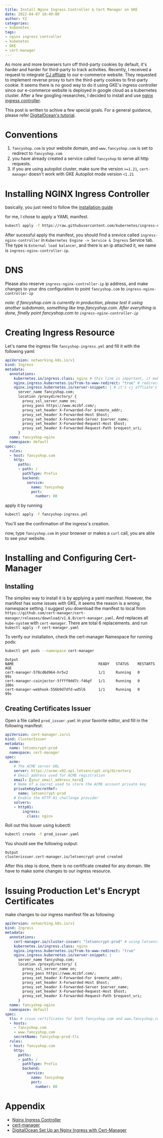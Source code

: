 ```yaml
---
title: Install Nginx Ingress Controller & Cert Manager on GKE
date: 2022-04-07 10:49:00
author: YZ
categories:
- kubenetes
tags:
- nginx ingress controller
- kubenetes
- GKE
- cert-manager
---
```


As more and more browsers turn off third-party cookies by default, it's harder and harder for third-party to track activities. Recently, I received a request to integrate [CJ affliate](https://www.cj.com/) to our e-commerce website. They requested to implement reverse proxy to turn the third-party cookies to first-party cookie. It seems there is no good way to do it using GKE's ingress controller since our e-commerce website is deployed in google cloud as a kubernetes cluster. After a few googling researches, I decided to install and use [nginx ingress controller](https://kubernetes.github.io/ingress-nginx/).

This post is written to achive a few special goals. For a general guidance, please refer [DigitalOcean's tutorial](https://www.digitalocean.com/community/tutorials/how-to-set-up-an-nginx-ingress-with-cert-manager-on-digitalocean-kubernetes#step-4-installing-and-configuring-cert-manager). 

# Conventions
1. `fancyshop.com` is your website domain, and `www.fancyshop.com` is set to redirect to `fancyshop.com`
2. you have already created a service called `fancyshop` to serve all http requests.
3. if you are using autopilot cluster, make sure the version `>=1.21`, `cert-manager` doesn't work with GKE Autopilot mode version `<1.21`

# Installing NGINX Ingress Controller
basically, you just need to follow the [installation guide](https://kubernetes.github.io/ingress-nginx/deploy/#quick-start)

for me, I chose to apply a YAML manifest.

```bash
kubectl apply -f https://raw.githubusercontent.com/kubernetes/ingress-nginx/controller-v1.1.2/deploy/static/provider/cloud/deploy.yaml
```

After sucessful apply the manifest, you should find a srevice called `ingress-nginx-controller` in `Kubernetes Engine -> Service & Ingress` Service tab. The type is `External load balancer`, and there is an ip attached it, we name is `ingress-nginx-controller-ip`. 

# DNS
Please also reserve `ingress-nginx-controller-ip` ip address, and make changes to your dns configuration to point `fancyshop.com` to `ingress-nginx-controller-ip`

*note: if fancyshop.com is currently in production, please test it using another subdomain, something like tmp.fancyshop.com. After everything is done, finally point fancyshop.com to `ingress-nginx-controller-ip`*

# Creating Ingress Resource
Let's name the ingress file `fancyshop-ingress.yml` and fill it with the following yaml:
```yaml
apiVersion: networking.k8s.io/v1
kind: Ingress
metadata:
  annotations:
    kubernetes.io/ingress.class: nginx # this line is important, it makes sure the nginx ingress controller installed can find and apply this ingress resource.
    nginx.ingress.kubernetes.io/from-to-www-redirect: "true" # redirect www to non-www or redirect non-www to www.
    nginx.ingress.kubernetes.io/server-snippet: | # it's cj affliate's configuration for nginx. You don't have to add it.
      server_name fancyshop.com;
      location /proxydirectory/ {  
        proxy_ssl_server_name on;
        proxy_pass https://www.mczbf.com/;
        proxy_set_header X-Forwarded-For $remote_addr;
        proxy_set_header X-Forwarded-Host $host;
        proxy_set_header X-Forwarded-Server $server_name;
        proxy_set_header X-Forwarded-Request-Host $host;
        proxy_set_header X-Forwarded-Request-Path $request_uri;
      }
  name: fancyshop-nginx
  namespace: default
spec:
  rules:
  - host: fancyshop.com
    http:
      paths:
      - path: /
        pathType: Prefix
        backend:
          service:
            name: fancyshop
            port:
              number: 80
```

apply it by running 
```bash
kubectl apply -f fancyshop-ingress.yml
```

You'll see the confirmation of the ingress's creation.

now, type `fancyshop.com` in your browser or makes a `curl` call, you are able to see your website.

# Installing and Configuring Cert-Manager
## Installing
The simplies way to install it is by applying a yaml manifest. However, the manifest has some issues with GKE, it seems the reason is a wrong namespace setting. 
I suggest you download the manifest to local from `https://github.com/cert-manager/cert-manager/releases/download/v1.8.0/cert-manager.yaml`. And replaces all `kube-system` with `cert-manager`. There are total 6 replacements. and run `kubectl apply -f cert-manager.yaml`

To verify our installation, check the cert-manager Namespace for running pods:
```bash
kubectl get pods --namespace cert-manager
```
```
Output
NAME                                       READY   STATUS    RESTARTS   AGE
cert-manager-578cd6d964-hr5v2              1/1     Running   0          99s
cert-manager-cainjector-5ffff9dd7c-f46gf   1/1     Running   0          100s
cert-manager-webhook-556b9d7dfd-wd5l6      1/1     Running   0          99s
```

## Creating Certificates Issuer
Open a file called `prod_issuer.yaml` in your favorite editor, and fill in the following manifest:
```yaml
apiVersion: cert-manager.io/v1
kind: ClusterIssuer
metadata:
  name: letsencrypt-prod
  namespace: cert-manager
spec:
  acme:
    # The ACME server URL
    server: https://acme-v02.api.letsencrypt.org/directory
    # Email address used for ACME registration
    email: [your_email_address_here]
    # Name of a secret used to store the ACME account private key
    privateKeySecretRef:
      name: letsencrypt-prod
    # Enable the HTTP-01 challenge provider
    solvers:
    - http01:
        ingress:
          class: nginx
```

Roll out this Issuer using kubectl:
```bash
kubectl create -f prod_issuer.yaml
```
You should see the following output:
```
Output
clusterissuer.cert-manager.io/letsencrypt-prod created
```

After this step is done, there is no certificate created for any domain. We have to make some changes to our ingress resource.

# Issuing Production Let's Encrypt Certificates
make changes to our ingress manifest file as following:
```yaml
apiVersion: networking.k8s.io/v1
kind: Ingress
metadata:
  annotations:
    cert-manager.io/cluster-issuer: "letsencrypt-prod" # using letsencrypt-prod to issue certificates.
    kubernetes.io/ingress.class: nginx 
    nginx.ingress.kubernetes.io/from-to-www-redirect: "true"
    nginx.ingress.kubernetes.io/server-snippet: |
      server_name fancyshop.com;
      location /proxydirectory/ {  
        proxy_ssl_server_name on;
        proxy_pass https://www.mczbf.com/;
        proxy_set_header X-Forwarded-For $remote_addr;
        proxy_set_header X-Forwarded-Host $host;
        proxy_set_header X-Forwarded-Server $server_name;
        proxy_set_header X-Forwarded-Request-Host $host;
        proxy_set_header X-Forwarded-Request-Path $request_uri;
      }
  name: fancyshop-nginx
  namespace: default
spec:
  tls: # issue certificates for both fancyshop.com and www.fancyshop.com, and store the certificates in Secret fancyshop-prod-tls
  - hosts:
    - fancyshop.com
    - www.fancyshop.com
    secretName: fancyshop-prod-tls
  rules:
  - host: fancyshop.com
    http:
      paths:
      - path: /
        pathType: Prefix
        backend:
          service:
            name: fancyshop
            port:
              number: 80
```

# Appendix
* [Nginx Ingress Controller](https://kubernetes.github.io/ingress-nginx/)
* [cert-manager](https://cert-manager.io/docs/installation/)
* [DigitalOcean Set Up an Nginx Ingress with Cert-Manager](https://www.digitalocean.com/community/tutorials/how-to-set-up-an-nginx-ingress-with-cert-manager-on-digitalocean-kubernetes#step-4-installing-and-configuring-cert-manager)